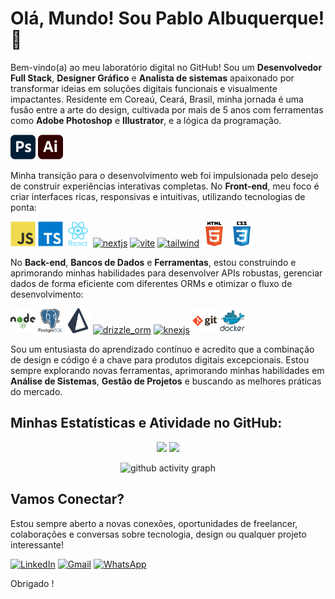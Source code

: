 # Olá, Mundo! Sou Pablo Albuquerque! 🚀

Bem-vindo(a) ao meu laboratório digital no GitHub! Sou um **Desenvolvedor Full Stack**, **Designer Gráfico** e **Analista de sistemas** apaixonado por transformar ideias em soluções digitais funcionais e visualmente impactantes. Residente em Coreaú, Ceará, Brasil, minha jornada é uma fusão entre a arte do design, cultivada por mais de 5 anos com ferramentas como **Adobe Photoshop** e **Illustrator**, e a lógica da programação. 

<p align="left">
  <a href="https://www.adobe.com/products/photoshop.html" target="_blank" rel="noreferrer"><img src="https://raw.githubusercontent.com/devicons/devicon/master/icons/photoshop/photoshop-plain.svg" alt="photoshop" width="40" height="40"/></a>
  <a href="https://www.adobe.com/products/illustrator.html" target="_blank" rel="noreferrer"><img src="https://raw.githubusercontent.com/devicons/devicon/master/icons/illustrator/illustrator-plain.svg" alt="illustrator" width="40" height="40"/></a>
</p>

Minha transição para o desenvolvimento web foi impulsionada pelo desejo de construir experiências interativas completas. No **Front-end**, meu foco é criar interfaces ricas, responsivas e intuitivas, utilizando tecnologias de ponta:

<p align="left">
  <a href="https://developer.mozilla.org/en-US/docs/Web/JavaScript" target="_blank" rel="noreferrer"><img src="https://raw.githubusercontent.com/devicons/devicon/master/icons/javascript/javascript-original.svg" alt="javascript" width="40" height="40"/></a>
  <a href="https://www.typescriptlang.org/" target="_blank" rel="noreferrer"><img src="https://raw.githubusercontent.com/devicons/devicon/master/icons/typescript/typescript-original.svg" alt="typescript" width="40" height="40"/></a>
  <a href="https://reactjs.org/" target="_blank" rel="noreferrer"><img src="https://raw.githubusercontent.com/devicons/devicon/master/icons/react/react-original-wordmark.svg" alt="react" width="40" height="40"/></a>
  <a href="https://nextjs.org/" target="_blank" rel="noreferrer"><img src="https://cdn.worldvectorlogo.com/logos/nextjs-13.svg" alt="nextjs" width="40" height="40"/></a>
  <a href="https://vitejs.dev/" target="_blank" rel="noreferrer"><img src="https://vitejs.dev/logo.svg" alt="vite" width="40" height="40"/></a>
  <a href="https://tailwindcss.com/" target="_blank" rel="noreferrer"><img src="https://www.vectorlogo.zone/logos/tailwindcss/tailwindcss-icon.svg" alt="tailwind" width="40" height="40"/></a>
  <a href="https://developer.mozilla.org/en-US/docs/Web/Guide/HTML/HTML5" target="_blank" rel="noreferrer"><img src="https://raw.githubusercontent.com/devicons/devicon/master/icons/html5/html5-original-wordmark.svg" alt="html5" width="40" height="40"/></a>
  <a href="https://developer.mozilla.org/en-US/docs/Web/CSS" target="_blank" rel="noreferrer"><img src="https://raw.githubusercontent.com/devicons/devicon/master/icons/css3/css3-original-wordmark.svg" alt="css3" width="40" height="40"/></a>
</p>

No **Back-end**, **Bancos de Dados** e **Ferramentas**, estou construindo e aprimorando minhas habilidades para desenvolver APIs robustas, gerenciar dados de forma eficiente com diferentes ORMs e otimizar o fluxo de desenvolvimento:

<p align="left">
  <a href="https://nodejs.org" target="_blank" rel="noreferrer"><img src="https://raw.githubusercontent.com/devicons/devicon/master/icons/nodejs/nodejs-original-wordmark.svg" alt="nodejs" width="40" height="40"/></a>
  <a href="https://www.postgresql.org" target="_blank" rel="noreferrer"><img src="https://raw.githubusercontent.com/devicons/devicon/master/icons/postgresql/postgresql-original-wordmark.svg" alt="postgresql" width="40" height="40"/></a>
  <a href="https://www.prisma.io/" target="_blank" rel="noreferrer"><img src="https://raw.githubusercontent.com/devicons/devicon/develop/icons/prisma/prisma-original.svg" alt="prisma_orm" width="40" height="40"/></a>
  <a href="https://orm.drizzle.team/" target="_blank" rel="noreferrer"><img src="https://raw.githubusercontent.com/devicons/devicon/develop/icons/drizzle/drizzle-original.svg" alt="drizzle_orm" width="40" height="40"/></a> <!-- Ícone Drizzle corrigido -->
  <a href="https://knexjs.org/" target="_blank" rel="noreferrer"><img src="https://raw.githubusercontent.com/devicons/devicon/master/icons/knex/knex-original.svg" alt="knexjs" width="40" height="40"/></a> <!-- Ícone Knex mantido (geralmente funciona) -->
  <a href="https://git-scm.com/" target="_blank" rel="noreferrer"><img src="https://raw.githubusercontent.com/devicons/devicon/master/icons/git/git-original-wordmark.svg" alt="git" width="40" height="40"/></a>
  <a href="https://www.docker.com/" target="_blank" rel="noreferrer"><img src="https://raw.githubusercontent.com/devicons/devicon/master/icons/docker/docker-original-wordmark.svg" alt="docker" width="40" height="40"/></a> <!-- Ícone Docker adicionado -->
</p>

Sou um entusiasta do aprendizado contínuo e acredito que a combinação de design e código é a chave para produtos digitais excepcionais. Estou sempre explorando novas ferramentas, aprimorando minhas habilidades em **Análise de Sistemas**, **Gestão de Projetos** e buscando as melhores práticas do mercado.

## Minhas Estatísticas e Atividade no GitHub:

<p align="center">
  <img height="170em" src="https://github-readme-stats.vercel.app/api?username=PabloAlbuquerqueLima&show_icons=true&theme=minimal&include_all_commits=true&count_private=true"/>
  <img height="170em" src="https://github-readme-stats.vercel.app/api/top-langs/?username=PabloAlbuquerqueLima&layout=compact&langs_count=8&theme=minimal"/>
</p>
<p align="center">
  <img src="https://github-readme-activity-graph.vercel.app/graph?username=PabloAlbuquerqueLima&bg_color=ffffff&color=000000&line=f5d12d&point=000000&area=true&hide_border=true&theme=github-compact" alt="github activity graph"/> <!-- Gráfico de Atividade Adicionado com tema customizado -->
</p>

## Vamos Conectar?

Estou sempre aberto a novas conexões, oportunidades de freelancer, colaborações e conversas sobre tecnologia, design ou qualquer projeto interessante!

[![LinkedIn](https://img.shields.io/badge/LinkedIn-pabloalbuquerque-blue?style=for-the-badge&logo=linkedin&logoColor=white)](https://www.linkedin.com/in/pabloalbuquerque)
[![Gmail](https://img.shields.io/badge/Gmail-pablo.limaalb@gmail.com-red?style=for-the-badge&logo=gmail&logoColor=white)](mailto:pablo.limaalb@gmail.com)
[![WhatsApp](https://img.shields.io/badge/WhatsApp-%2B55%2088%2098834%204825-green?style=for-the-badge&logo=whatsapp&logoColor=white)](https://wa.me/5588988344825)

Obrigado !
